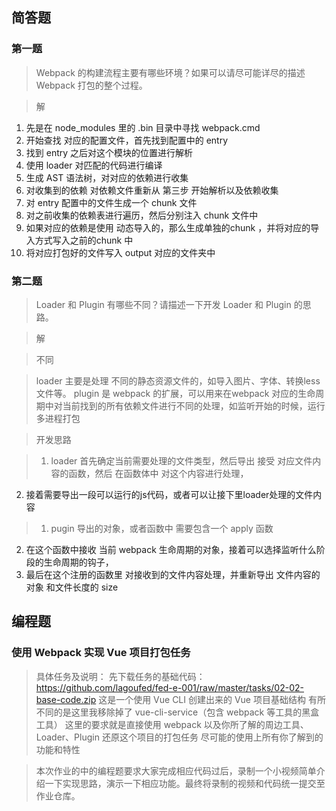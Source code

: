 ## 简答题
### 第一题
> Webpack 的构建流程主要有哪些环境？如果可以请尽可能详尽的描述 Webpack 打包的整个过程。

> 解

  1. 先是在 node_modules 里的 .bin 目录中寻找 webpack.cmd
  2. 开始查找 对应的配置文件，首先找到配置中的 entry
  3. 找到 entry 之后对这个模块的位置进行解析
  4. 使用 loader 对匹配的代码进行编译
  5. 生成 AST 语法树，对对应的依赖进行收集
  6. 对收集到的依赖 对依赖文件重新从 第三步 开始解析以及依赖收集
  7. 对 entry 配置中的文件生成一个 chunk 文件
  8. 对之前收集的依赖表进行遍历，然后分别注入 chunk 文件中
  9. 如果对应的依赖是使用 动态导入的，那么生成单独的chunk ，并将对应的导入方式写入之前的chunk 中
  10. 将对应打包好的文件写入 output 对应的文件夹中

### 第二题
> Loader 和 Plugin 有哪些不同？请描述一下开发 Loader 和 Plugin 的思路。

> 解

> 不同

> loader 主要是处理 不同的静态资源文件的，如导入图片、字体、转换less文件等。
plugin 是 webpack 的扩展，可以用来在webpack 对应的生命周期中对当前找到的所有依赖文件进行不同的处理，如监听开始的时候，运行多进程打包

> 开发思路

> 1. loader 首先确定当前需要处理的文件类型，然后导出 接受 对应文件内容的函数，然后 在函数体中 对这个内容进行处理，
  2. 接着需要导出一段可以运行的js代码，或者可以让接下里loader处理的文件内容

> 1. pugin 导出的对象，或者函数中 需要包含一个 apply 函数
  2. 在这个函数中接收 当前 webpack 生命周期的对象，接着可以选择监听什么阶段的生命周期的钩子，
  3. 最后在这个注册的函数里 对接收到的文件内容处理，并重新导出 文件内容的对象 和文件长度的 size


## 编程题
### 使用 Webpack 实现 Vue 项目打包任务

> 具体任务及说明：
先下载任务的基础代码：https://github.com/lagoufed/fed-e-001/raw/master/tasks/02-02-base-code.zip
这是一个使用 Vue CLI 创建出来的 Vue 项目基础结构
有所不同的是这里我移除掉了 vue-cli-service（包含 webpack 等工具的黑盒工具）
这里的要求就是直接使用 webpack 以及你所了解的周边工具、Loader、Plugin 还原这个项目的打包任务
尽可能的使用上所有你了解到的功能和特性

> 本次作业的中的编程题要求大家完成相应代码过后，录制一个小视频简单介绍一下实现思路，演示一下相应功能。最终将录制的视频和代码统一提交至作业仓库。